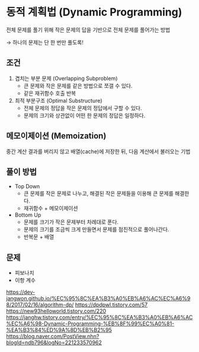 # 동적 계획법 (Dynamic Programming)
전체 문제를 풀기 위해 작은 문제의 답을 기반으로 전체 문제를 풀어가는 방법

→ 하나의 문제는 단 한 번만 풀도록!
 
## 조건
1. 겹치는 부분 문제 (Overlapping Subproblem)
    - 큰 문제와 작은 문제를 같은 방법으로 쪼갤 수 있다.
    - 같은 재귀함수 호출 반복
2. 최적 부분구조 (Optimal Substructure)
    - 전체 문제의 정답을 작은 문제의 정답에서 구할 수 있다.
    - 문제의 크기와 상관없이 어떤 한 문제의 정답은 일정하다.
    
## 메모이제이션 (Memoization)
중간 계산 결과를 버리지 않고 배열(cache)에 저장한 뒤, 다음 계산에서 불러오는 기법

## 풀이 방법
- Top Down
    - 큰 문제를 작은 문제로 나누고, 해결된 작은 문제들을 이용해 큰 문제를 해결한다.
    - 재귀함수 + 메모이제이션
- Bottom Up
    - 문제를 크기가 작은 문제부터 차례대로 푼다.
    - 문제의 크기를 조금씩 크게 만들면서 문제를 점진적으로 풀어나간다.
    - 반복문 + 배열


## 문제
- 피보나치
- 이항 계수



https://dev-jangwon.github.io/%EC%95%8C%EA%B3%A0%EB%A6%AC%EC%A6%98/2017/02/16/algorithm-dp/
https://dpdpwl.tistory.com/57
https://new93helloworld.tistory.com/220
https://janghw.tistory.com/entry/%EC%95%8C%EA%B3%A0%EB%A6%AC%EC%A6%98-Dynamic-Programming-%EB%8F%99%EC%A0%81-%EA%B3%84%ED%9A%8D%EB%B2%95
https://blog.naver.com/PostView.nhn?blogId=ndb796&logNo=221233570962